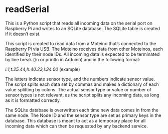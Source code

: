 # readSerial

This is a Python script that reads all incoming data on the serial port on Raspberry Pi and writes to an SQLite database. The SQLite table is created if it doesn’t exist.

This script is created to read data from a Moteino that’s connected to the Raspberry Pi via USB. The Moteino receives data from other Moteinos, each identified by their node IDs. All incoming data is expected to be terminated by line break (\n or println in Arduino) and in the following format:

<i>i:1,t:25.44,h:40.23,l:34.00</i> (example)

The letters indicate sensor type, and the numbers indicate sensor value. The script splits each data set by commas and makes a dictionary of each value splitting by colons. The actual sensor type or value or number of sensor types is not relevant, as the script splits any incoming data, as long as it is formatted correctly.

The SQLite database is overwritten each time new data comes in from the same node. The Node ID and the sensor type are set as primary keys in the database. This database is meant to act as a temporary place for all incoming data which can then be requested by any backend service.
